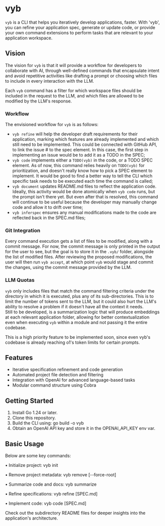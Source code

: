 # vyb

`vyb` is a CLI that helps you iteratively develop applications, faster. 
With 'vyb', you can refine your application spec, generate or update code, or provide your own command extensions to 
perform tasks that are relevant to your application workspace.

## Vision
The vision for `vyb` is that it will provide a workflow for developers to collaborate with AI, through well-defined 
commands that encapsulate intent and avoid repetitive activities like drafting a prompt or choosing which files to 
include in every interaction with the LLM. 

Each `vyb` command has a filter for which workspace files should be included in the request to the LLM, and which files 
are allowed to be modified by the LLM's response.

### Workflow
The envisioned workflow for `vyb` is as follows:
- `vyb refine` will help the developer draft requirements for their application, marking which features are already 
implemented and which still need to be implemented. This could be connected with GitHub API, to link the issue # to the 
spec element. In this case, the first step in implementing an issue would be to add it as a TODO in the SPEC;
-  `vyb code` implements either a `TODO(vyb)` in the code, or a TODO SPEC element. As of now, this command relies 
heavily on `TODO(vyb)` for prioritization, and doesn't really know how to pick a SPEC element to implement. It would be 
good to find a better way to tell the CLI which specific task needs to be executed each time the command is called;
- `vyb document` updates README.md files to reflect the application code. Ideally, this activity would be done 
atomically when `vyb code` runs, but the prompt isn't there yet. But even after that is resolved, this command will 
continue to be useful because the developer may manually change code and allow it to drift over time;
- `vyb inferspec` ensures any manual modifications made to the code are reflected back in the SPEC.md files;

### Git Integration
Every command execution gets a list of files to be modified, along with a commit message. For now, the commit message is 
only printed in the output for the user to see, but the goal is to store it in the `.vyb/` folder, alongside the list of 
modified files. After reviewing the proposed modifications, the user will then run `vyb accept`, at which point `vyb` 
would stage and commit the changes, using the commit message provided by the LLM.

### LLM Quotas
`vyb` only includes files that match the command filtering criteria under the directory in which it is executed, plus 
any of its sub-directories. This is to limit the number of tokens sent to the LLM, but it could also hurt the LLM's 
ability to resolve a problem if it doesn't have all the context it needs.  
Still to be developed, is a summarization logic that will produce embeddings at each relevant application folder,
allowing for better contextualization even when executing `vyb` within a module and not passing it the entire codebase.

This is a high priority feature to be implemented soon, since even vyb's codebase is already reaching o1's token limits 
for certain prompts.

## Features

- Iterative specification refinement and code generation
- Automated project file detection and filtering
- Integration with OpenAI for advanced language-based tasks
- Modular command structure using Cobra

## Getting Started

1. Install Go 1.24 or later.
2. Clone this repository.
3. Build the CLI using:
   go build -o vyb
4. Obtain an OpenAI API key and store it in the OPENAI_API_KEY env var.

## Basic Usage

Below are some key commands:

• Initialize project:
  vyb init

• Remove project metadata:
  vyb remove [--force-root]

• Summarize code and docs:
  vyb summarize

• Refine specifications:
  vyb refine [SPEC.md]

• Implement code:
  vyb code [SPEC.md]

Check out the subdirectory README files for deeper insights into the
application's architecture.
